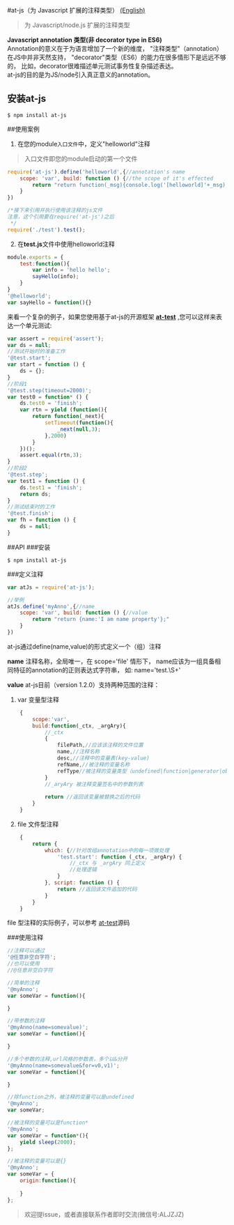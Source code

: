 #at-js（为 Javascript 扩展的注释类型）
 [(English)](./readme-en.md)
>为 Javascript/node.js 扩展的注释类型

**Javascript annotation 类型(非 decorator type in ES6)**  
Annotation的意义在于为语言增加了一个新的维度，
"注释类型"（annotation）在JS中并非天然支持，
"decorator"类型（ES6）的能力在很多情形下是远远不够的，
比如，decorator很难描述单元测试事务性复杂描述表达。  
at-js的目的是为JS/node引入真正意义的annotation。

## 安装at-js
```
$ npm install at-js
```
##使用案例
1. 在您的module`入口文件`中，定义"helloworld"注释
>入口文件即您的module启动的第一个文件
```js
require('at-js').define('helloworld',{//annotation's name
    scope: 'var', build: function () {//the scope of it's effected
        return "return function(_msg){console.log('[helloworld]'+_msg);};"//the real script
    }
})

/*接下来引用并执行使用该注释的js文件
注意，这个引用要在require('at-js')之后
 */
require('./test').test();
```
2. 在**test.js**文件中使用helloworld注释
```js
module.exports = {
    test:function(){
        var info = 'hello hello';
        sayHello(info);
    }
}
'@helloworld';
var sayHello = function(){}
```

来看一个复杂的例子，如果您使用基于at-js的开源框架 **[at-test](https://github.com/CheMingjun/at-test)**
,您可以这样来表达一个单元测试:

```js
var assert = require('assert');
var ds = null;
//测试开始时的准备工作
'@test.start';
var start = function () {
    ds = {};
}
//阶段1
'@test.step(timeout=2000)';
var test0 = function* () {
    ds.test0 = 'finish';
    var rtn = yield (function(){
        return function(_next){
            setTimeout(function(){
                _next(null,3);
            },2000)
        }
    })();
    assert.equal(rtn,3);
}
//阶段2
'@test.step';
var test1 = function () {
    ds.test1 = 'finish';
    return ds;
}
//测试结束时的工作
'@test.finish';
var fh = function () {
    ds = null;
}
```
##API
###安装
```
$ npm install at-js
```
###定义注释
```js
var atJs = require('at-js');

//举例
atJs.define('myAnno',{//name
    scope: 'var', build: function () {//value
        return "return {name:'I am name property'};"
    }
})
```
at-js通过define(name,value)的形式定义一个（组）注释

**name** 注释名称，全局唯一，在 scope='file' 情形下，
name应该为一组具备相同特征的annotation的正则表达式字符串，
如: name='test.\\S+'

**value**  at-js目前（version 1.2.0）支持两种范围的注释：

1. var 变量型注释
```js
    {
        scope:'var',
        build:function(_ctx, _argAry){
            //_ctx
            {
                filePath,//应该该注释的文件位置
                name,//注释名称
                desc,//注释中的变量表(key-value)
                refName,//被注释的变量名称
                refType//被注释的变量类型（undefined|function|generator|object）
            }
            //_aryAry 被注释变量签名中的参数列表
        
            return //返回该变量被替换之后的代码
        }
    }
```

2. file 文件型注释
```js
    {
        return {
            which: {//针对改组annotation中的每一项做处理
                'test.start': function (_ctx, _argAry) {
                    //_ctx 与 _argAry 同上定义
                    //处理逻辑
                }
            }, script: function () {
                return //返回该文件追加的代码
            }
        }
    }
```
file 型注释的实际例子，可以参考 [at-test](https://github.com/CheMingjun/at-test)源码

###使用注释
```js
//注释可以通过
'@任意非空白字符';
//也可以使用
//@任意非空白字符

//简单的注释
'@myAnno';
var someVar = function(){

}

//带参数的注释
'@myAnno(name=somevalue)';
var someVar = function(){

}

//多个参数的注释,url风格的参数表，多个以&分开
'@myAnno(name=somevalue&for=v0,v1)';
var someVar = function(){

}

//除function之外，被注释的变量可以是undefined
'@myAnno';
var someVar;

//被注释的变量可以是function* 
'@myAnno';
var someVar = function*(){
    yield sleep(2000);
};

//被注释的变量可以是{}
'@myAnno';
var someVar = {
    origin:function(){
        
    }
};
```



> 欢迎提issue，或者直接联系作者即时交流(微信号:ALJZJZ) 